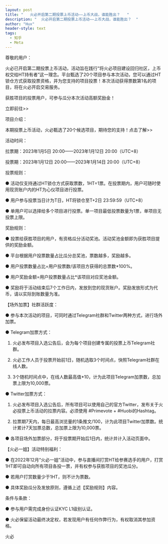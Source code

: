 ```yaml
---
layout: post
title: "   火必开启第二期投票上币活动——上币大战，谁能胜出？   "
description: "  火必开启第二期投票上币活动——上币大战，谁能胜出？  "
author: "Hux"
header-style: text
tags:
  - 知乎
  - Meta
---
```

尊敬的用户：

火必已开启第二期投票上币活动，活动旨在践行“将火必项目建设回归社区，上币权交给HT持有者”这一理念。平台甄选了20个项目参与本次活动，您可以通过HT锁仓方式获取投票资格，并为您支持的项目投票！本次活动获得票数第1名的项目，将在火必开启交易服务。

获胜项目的投票用户，可参与瓜分本次活动高额奖励金！

立即前往>>



项目介绍：

本期投票上币活动，火必甄选了20个候选项目，期待您的支持！点击了解>>

 

活动时间：

拉票期：2023年1月5日 20:00——2023年1月12日 20:00（UTC+8）

投票期：2023年1月12日 20:00——2023年1月14日 20:00（UTC+8）

 

投票规则：

● 活动仅支持通过HT锁仓方式获取票数，1HT=1票。在投票期内，用户可随时使用现货账户内的HT为心仪项目进行投票。

● 用户参与投票当日计为T日，HT将锁仓至T+2日 23:59:59（UTC+8）

● 单用户可以选择给多个项目进行投票。单一项目最低投票数量为1票，单项目无投票上限。

 

奖励规则：

● 投票给获胜项目的用户，有资格瓜分活动奖池。活动奖池金额即为获胜项目提供的奖励金额。

● 平台根据用户投票数量占比瓜分总奖池，票数越多，奖励越多。

● 用户投票数量占比=用户投票数/该项目方获得的总票数*100%。

● 用户奖励金额=用户投票数量占比*该项目对应奖池金额。

● 奖励将于活动结束后7个工作日内，发放到您的现货账户。奖励发放形式为代币，请以实际到账数量为准。

 

【场外加票】社群活跃度：

● 参与本次活动的项目，可同时通过Telegram社群和Twitter两种方式，进行场外加票。

● Telegram加票方式：

1. 火必发布项目入选公告后，会为每个项目创建专属的投票上币Telegram社群。

2. 火必工作人员于投票开始前1日，随机选取3个时间点，快照Telegram社群在线人数。

3. 3个随机时间点中，在线人数最高值*10，计为此项目Telegram加票数，总加票上限为10,000票。

● Twitter加票方式：

1. 火必发布项目入选公告后，所有项目可以使用自己的官方Twitter，发布关于火必投票上币活动的拉票内容。必须使用 #Primevote + #Huobi的Hashtag。

2. 拉票期7天内，每日最高浏览量的1条推文/100，计为此项目Twitter加票数。统计累计7天加票总数，总加票上限为10,000票。

● 各项目场外加票部分，将于投票期开始后1日内，统计并计入活动页面中。

 

【火必一姐】活动特别福利：

● 在2022年12月“火必一姐”活动中，参与直播间打赏HT给参赛选手的用户，打赏1HT即可自动向所有项目各投一票，并有权参与获胜项目的奖池瓜分。

● 若用户打赏数量少于1HT，则不计为票数。

● 具体奖励瓜分及发放原则，遵循上述【奖励规则】内容。

 

条件与条款：

● 参与用户需完成身份认证KYC L1级别认证。

● 火必保留活动最终决定权，若发现用户有任何作弊行为，有权取消其参加资格。

 

火必
